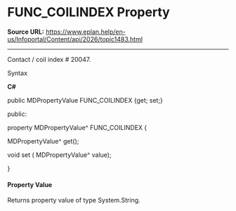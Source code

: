 # FUNC_COILINDEX Property

**Source URL:** https://www.eplan.help/en-us/Infoportal/Content/api/2026/topic1483.html

---

Contact / coil index # 20047.

Syntax

**C#**



public MDPropertyValue FUNC_COILINDEX {get; set;}

public:

property MDPropertyValue^ FUNC_COILINDEX {

   MDPropertyValue^ get();

   void set (    MDPropertyValue^ value);

}


#### Property Value

Returns property value of type System.String.
